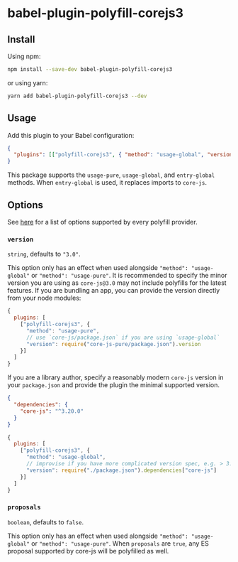 # babel-plugin-polyfill-corejs3

## Install

Using npm:

```sh
npm install --save-dev babel-plugin-polyfill-corejs3
```

or using yarn:

```sh
yarn add babel-plugin-polyfill-corejs3 --dev
```

## Usage

Add this plugin to your Babel configuration:

```json
{
  "plugins": [["polyfill-corejs3", { "method": "usage-global", "version": "3.20" }]]
}
```

This package supports the `usage-pure`, `usage-global`, and `entry-global` methods.
When `entry-global` is used, it replaces imports to `core-js`.

## Options

See [here](../../docs/usage.md#options) for a list of options supported by every polyfill provider.

### `version`

`string`, defaults to `"3.0"`.

This option only has an effect when used alongside `"method": "usage-global"` or `"method": "usage-pure"`. It is recommended to specify the minor version you are using as `core-js@3.0` may not include polyfills for the latest features. If you are bundling an app, you can provide the version directly from your node modules:

```js
{
  plugins: [
    ["polyfill-corejs3", {
      "method": "usage-pure",
      // use `core-js/package.json` if you are using `usage-global`
      "version": require("core-js-pure/package.json").version
    }]
  ]
}
```

If you are a library author, specify a reasonably modern `core-js` version in your
`package.json` and provide the plugin the minimal supported version.

```json
{
  "dependencies": {
    "core-js": "^3.20.0"
  }
}
```
```js
{
  plugins: [
    ["polyfill-corejs3", {
      "method": "usage-global",
      // improvise if you have more complicated version spec, e.g. > 3.1.4
      "version": require("./package.json").dependencies["core-js"]
    }]
  ]
}
```

### `proposals`

`boolean`, defaults to `false`.

This option only has an effect when used alongside `"method": "usage-global"` or `"method": "usage-pure"`. When `proposals` are `true`, any ES proposal supported by core-js will be polyfilled as well.